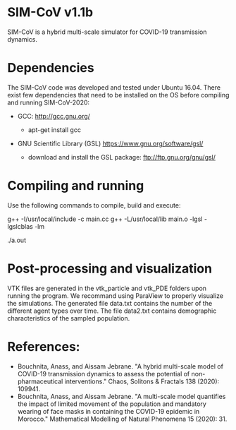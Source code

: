 SIM-CoV v1.1b
=============

SIM-CoV is a hybrid multi-scale simulator for COVID-19 transmission dynamics.


# Dependencies

The SIM-CoV code was developed and tested under Ubuntu 16.04. There exist few dependencies that need to be installed on the OS before compiling and running SIM-CoV-2020:

- GCC: http://gcc.gnu.org/
	- apt-get install gcc

- GNU Scientific Library (GSL) https://www.gnu.org/software/gsl/
	- download and install the GSL package: ftp://ftp.gnu.org/gnu/gsl/

# Compiling and running

Use the following commands to compile, build and execute:

g++ -I/usr/local/include -c main.cc 
g++ -L/usr/local/lib main.o -lgsl -lgslcblas -lm

./a.out


# Post-processing and visualization

VTK files are generated in the vtk_particle and vtk_PDE folders upon running the program. We recommand using ParaView to properly visualize the simulations. The generated file data.txt contains the number of the different agent types over time. The file data2.txt contains demographic characteristics of the sampled population.

# References:
- Bouchnita, Anass, and Aissam Jebrane. "A hybrid multi-scale model of COVID-19 transmission dynamics to assess the potential of non-pharmaceutical interventions." Chaos, Solitons & Fractals 138 (2020): 109941.
- Bouchnita, Anass, and Aissam Jebrane. "A multi-scale model quantifies the impact of limited movement of the population and mandatory wearing of face masks in containing the COVID-19 epidemic in Morocco." Mathematical Modelling of Natural Phenomena 15 (2020): 31.
